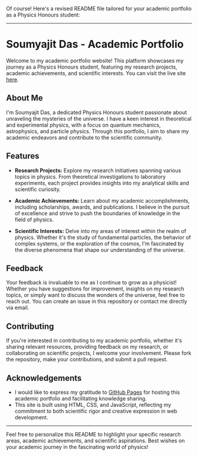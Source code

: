 Of course! Here's a revised README file tailored for your academic portfolio as a Physics Honours student:

---

# Soumyajit Das - Academic Portfolio

Welcome to my academic portfolio website! This platform showcases my journey as a Physics Honours student, featuring my research projects, academic achievements, and scientific interests. You can visit the live site [here](https://soumyajit9696.github.io/soumyajitdas96/).

## About Me

I'm Soumyajit Das, a dedicated Physics Honours student passionate about unraveling the mysteries of the universe. I have a keen interest in theoretical and experimental physics, with a focus on quantum mechanics, astrophysics, and particle physics. Through this portfolio, I aim to share my academic endeavors and contribute to the scientific community.

## Features

- **Research Projects:** Explore my research initiatives spanning various topics in physics. From theoretical investigations to laboratory experiments, each project provides insights into my analytical skills and scientific curiosity.

- **Academic Achievements:** Learn about my academic accomplishments, including scholarships, awards, and publications. I believe in the pursuit of excellence and strive to push the boundaries of knowledge in the field of physics.

- **Scientific Interests:** Delve into my areas of interest within the realm of physics. Whether it's the study of fundamental particles, the behavior of complex systems, or the exploration of the cosmos, I'm fascinated by the diverse phenomena that shape our understanding of the universe.


## Feedback

Your feedback is invaluable to me as I continue to grow as a physicist! Whether you have suggestions for improvement, insights on my research topics, or simply want to discuss the wonders of the universe, feel free to reach out. You can create an issue in this repository or contact me directly via email.

## Contributing

If you're interested in contributing to my academic portfolio, whether it's sharing relevant resources, providing feedback on my research, or collaborating on scientific projects, I welcome your involvement. Please fork the repository, make your contributions, and submit a pull request.

## Acknowledgements

- I would like to express my gratitude to [GitHub Pages](https://pages.github.com/) for hosting this academic portfolio and facilitating knowledge sharing.
- This site is built using HTML, CSS, and JavaScript, reflecting my commitment to both scientific rigor and creative expression in web development.

---

Feel free to personalize this README to highlight your specific research areas, academic achievements, and scientific aspirations. Best wishes on your academic journey in the fascinating world of physics!
